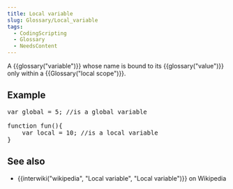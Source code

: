 ```yaml
---
title: Local variable
slug: Glossary/Local_variable
tags:
  - CodingScripting
  - Glossary
  - NeedsContent
---
```

<p>A {{glossary("variable")}} whose name is bound to its {{glossary("value")}} only within a {{Glossary("local scope")}}.</p>

<h2 id="Example">Example</h2>

<pre class="brush: js">var global = 5; //is a global variable

function fun(){
    var local = 10; //is a local variable
}
</pre>

<h2 id="see_also">See also</h2>

<ul>
  <li>{{interwiki("wikipedia", "Local variable", "Local variable")}} on Wikipedia</li>
</ul>